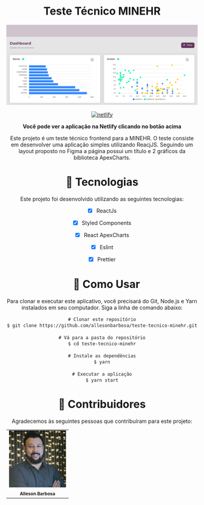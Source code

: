 <h1 align="center">Teste Técnico MINEHR</h1>

<div align="center">
  <img src="/src/assets/interface.png" alt="interface-aplicação" width="600px">
  
  <a target="_blank" href="https://teste-minehr-alleson.netlify.app/"><img src="https://www.netlify.com/img/global/meta-image.jpg" alt="netlify" width="100px" height="50px"></img></a>
  
  <b>Você pode ver a aplicação na Netlify clicando no botão acima</b>

  <p>Este projeto é um teste técnico frontend para a MINEHR. O teste consiste em desenvolver uma aplicação simples utilizando ReacjJS. Seguindo um layout proposto no Figma a página possui um título e 2 gráficos da biblioteca ApexCharts. </p>
  
  
  <h1 color="Blue">🚀 Tecnologias</h1>

Este projeto foi desenvolvido utilizando as seguintes tecnologias:

- [x] ReactJs
- [x] Styled Components
- [x] React ApexCharts
- [x] Eslint
- [x] Prettier

  <h1 color="Blue">🚀 Como Usar</h1>


Para clonar e executar este aplicativo, você precisará do Git, Node.js e Yarn instalados em seu computador. Siga a linha de comando abaixo:

```
# Clonar este repositório
$ git clone https://github.com/allesonbarbosa/teste-tecnico-minehr.git

# Vá para a pasta do repositório
$ cd teste-tecnico-minehr

# Instale as dependências
$ yarn

# Executar a aplicação
$ yarn start
```
  <h1 color="Blue">🤝 Contribuidores</h1>

Agradecemos às seguintes pessoas que contribuíram para este projeto:

<table>
  <tr>
    <td align="center">
      <a href="https://www.linkedin.com/in/alleson-de-moura-barbosa-193802210/">
        <img src="/src/assets/foto.jpg" width="150px;" alt="Foto-Alleson-Barbosa"/><br>
        <sub>
          <b>Alleson Barbosa</b>
        </sub>
      </a>
    </td>
  </tr>
</table>

</div>
